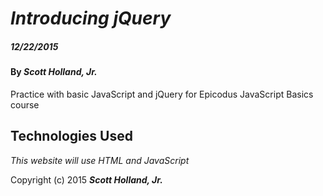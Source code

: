# _Introducing jQuery_

##### _12/22/2015_

#### By _**Scott Holland, Jr.**_

Practice with basic JavaScript and jQuery for Epicodus JavaScript Basics course

## Technologies Used

_This website will use HTML and JavaScript_

Copyright (c) 2015 **_Scott Holland, Jr._**
